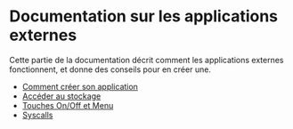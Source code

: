 # Documentation sur les applications externes

Cette partie de la documentation décrit comment les applications externes fonctionnent, et donne des conseils pour en créer une.

- [Comment créer son application](creating-application.md)
- [Accéder au stockage](storage.md)
- [Touches On/Off et Menu](onoff-home.md)
- [Syscalls](syscalls.md)
